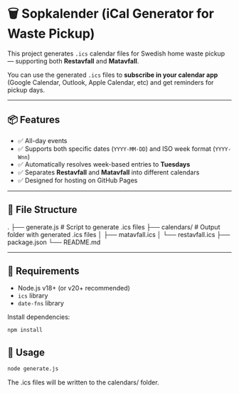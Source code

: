 # 🗑️ Sopkalender (iCal Generator for Waste Pickup)

This project generates `.ics` calendar files for Swedish home waste pickup — supporting both **Restavfall** and **Matavfall**.

You can use the generated `.ics` files to **subscribe in your calendar app** (Google Calendar, Outlook, Apple Calendar, etc) and get reminders for pickup days.

---

## 📦 Features

- ✅ All-day events  
- ✅ Supports both specific dates (`YYYY-MM-DD`) and ISO week format (`YYYY-Wnn`)  
- ✅ Automatically resolves week-based entries to **Tuesdays**  
- ✅ Separates **Restavfall** and **Matavfall** into different calendars  
- ✅ Designed for hosting on GitHub Pages  

---

## 📁 File Structure

. ├── generate.js # Script to generate .ics files 
  ├── calendars/  # Output folder with generated .ics files 
  │ 
  ├── matavfall.ics 
  │ 
  └── restavfall.ics 
  ├── package.json 
  └── README.md


---

## 🧰 Requirements

- Node.js v18+ (or v20+ recommended)
- `ics` library
- `date-fns` library

Install dependencies:

```bash
npm install
```

## 🚀 Usage
```bash
node generate.js
```
The .ics files will be written to the calendars/ folder.

